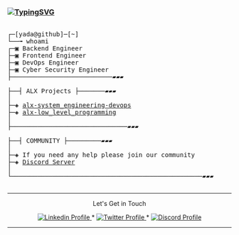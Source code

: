 ### [![TypingSVG](https://readme-typing-svg.demolab.com?lines=Hey+there!+👋)](https://git.io/typing-svg)

<pre>

┌─[yada@github]─[~]
└──╼ whoami
┌─▣ Backend Engineer
├─▣ Frontend Engineer
├─▣ DevOps Engineer
├─▣ Cyber Security Engineer
├───────────────────────────▰▰▰

├──┤ ALX Projects ├───────▰▰▰
│
├─◈ <a href="https://github.com/mryadanigu/alx-system_engineering-devops">alx-system_engineering-devops</a>
├─◈ <a href="https://github.com/mryadanigu/alx-low_level_programming">alx-low_level_programming</a>
│
├───────────────────────────────▰▰▰

├──┤ COMMUNITY ├─────────▰▰▰
│
├─◈ If you need any help please join our community
├─◈ <a href="https://discord.gg/8MMyDuc3">Discord Server</a>
│
└───────────────────────────────────────────────────▰▰▰

</pre>

--------------
<p align="center">
Let's Get in Touch 
    </p>

<p align="center">
    <a href="https://www.linkedin.com/in/yada-nigu-1b237a277/">
        <img alt="Linkedin Profile" src="https://img.shields.io/badge/-Linkedin-0072b1?style=flat&logo=Linkedin&logoColor=white&link=https://www.linkedin.com/in/achrafelkhnissi/" />
    </a>
    <span> * </span>
    <a href="https://twitter.com/suprivada">
        <img alt="Twitter Profile" src="https://img.shields.io/badge/-Twitter-0072b1?style=flat&logo=Twitter&logoColor=white&link=https://www.linkedin.com/in/achrafelkhnissi/&color=1DA1F2" />
    </a>
    <span> * </span>
    <a href="https://discord.gg/8MMyDuc3">
        <img alt="Discord Profile" src="https://img.shields.io/badge/-Discord-0072b1?style=flat&logo=Discord&logoColor=white&link=https://www.linkedin.com/in/achrafelkhnissi/&color=7289da" />
    </a>

</p>

---------------
